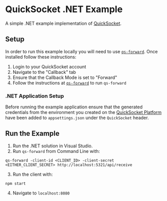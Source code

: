 # QuickSocket .NET Example
A simple .NET example implementation  of [QuickSocket](https://quicksocket.io). 

## Setup
In order to run this example locally you will need to use
[`qs-forward`](https://github.com/QuickSocket/qs-forward). Once installed follow these instructions:
1. Login to your QuickSocket account
2. Navigate to the "Callback" tab
3. Ensure that the Callback Mode is set to "Forward"
4. Follow the instructions at [`qs-forward`](https://github.com/QuickSocket/qs-forward) to run `qs-forward`

### .NET Application Setup
Before running the example application ensure that the generated credentials from the environment you created on the [QuickSocket Platform](https://app.quicksocket.io) have been added to `appsettings.json` under the `QuickSocket` header.


## Run the Example
1. Run the .NET solution in Visual Studio.
2. Run `qs-forward` from Command Line with:
```
qs-forward -client-id <CLIENT_ID> -client-secret <EITHER_CLIENT_SECRET> http://localhost:5321/api/receive 
```

3. Run the client with:
```
npm start
```
4. Navigate to `localhost:8080`

